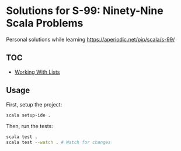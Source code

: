 # Solutions for S-99: Ninety-Nine Scala Problems

Personal solutions while learning <https://aperiodic.net/pip/scala/s-99/>

## TOC

- [Working With Lists](./lists)

## Usage

First, setup the project:

```sh
scala setup-ide .
```

Then, run the tests:

```sh
scala test .
scala test --watch . # Watch for changes
```
